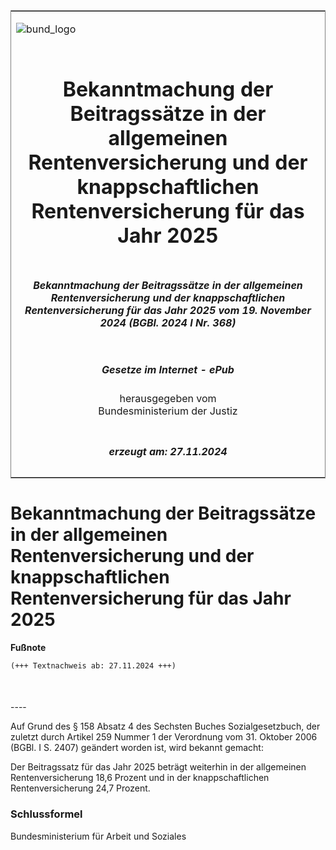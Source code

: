 <span id="DECKBLATT.html"></span>

<table border="0" frame="border" width="100%">

<tr valign="top">

<td align="left">

![bund\_logo](BfJ_2021_Web_de_de.gif)

</td>

<td align="right">

 

</td>

</tr>

<tr align="center" valign="middle">

<td colspan="2">

# Bekanntmachung der Beitragssätze in der allgemeinen Rentenversicherung und der knappschaftlichen Rentenversicherung für das Jahr 2025

</td>

</tr>

<tr align="center" valign="middle">

<td colspan="2">

##### Bekanntmachung der Beitragssätze in der allgemeinen Rentenversicherung und der knappschaftlichen Rentenversicherung für das Jahr 2025 vom 19. November 2024 (BGBl. 2024 I Nr. 368)

</td>

</tr>

<tr align="center" valign="middle">

<td colspan="2">

  
  

##### Gesetze im Internet - ePub  
  
herausgegeben vom  
Bundesministerium der Justiz

</td>

</tr>

<tr align="center" valign="bottom">

<td colspan="2">

  
  

##### erzeugt am: 27.11.2024

</td>

</tr>

</table>

<span id="BJNR1700A0024.html"></span>

# Bekanntmachung der Beitragssätze in der allgemeinen Rentenversicherung und der knappschaftlichen Rentenversicherung für das Jahr 2025

<div>

  
**Fußnote**

<div class="jnhtml">

<div>

<div class="jurAbsatz">

  

``` 
(+++ Textnachweis ab: 27.11.2024 +++)

 
```

</div>

</div>

</div>

</div>

<span id="BJNR1700A0024BJNE000100000.html"></span>

###   
\----

<div>

<div class="jnhtml">

<div>

<div class="jurAbsatz">

Auf Grund des § 158 Absatz 4 des Sechsten Buches Sozialgesetzbuch, der
zuletzt durch Artikel 259 Nummer 1 der Verordnung vom 31. Oktober 2006
(BGBl. I S. 2407) geändert worden ist, wird bekannt gemacht:

</div>

<div class="jurAbsatz">

Der Beitragssatz für das Jahr 2025 beträgt weiterhin in der allgemeinen
Rentenversicherung 18,6 Prozent und in der knappschaftlichen
Rentenversicherung 24,7 Prozent.

</div>

</div>

</div>

</div>

<span id="BJNR1700A0024BJNE000200000.html"></span>

### Schlussformel  

<div>

<div class="jnhtml">

<div>

<div class="jurAbsatz">

<span class="SP">Bundesministerium für Arbeit und Soziales</span>

</div>

</div>

</div>

</div>
